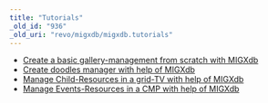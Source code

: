 ```yaml
---
title: "Tutorials"
_old_id: "936"
_old_uri: "revo/migxdb/migxdb.tutorials"
---
```


- [Create a basic gallery-management from scratch with MIGXdb](extras/migxdb/migxdb.tutorials/migxdb.create-a-basic-gallery-management-from-scratch-with-migxdb)
- [Create doodles manager with help of MIGXdb](extras/migxdb/migxdb.tutorials/migxdb.create-doodles-manager-with-help-of-MIGXdb)
- [Manage Child-Resources in a grid-TV with help of MIGXdb](extras/migxdb/migxdb.tutorials/migxdb.manage-child-resources-in-a-grid-tv-with-help-of-migxdb)
- [Manage Events-Resources in a CMP with help of MIGXdb](extras/migxdb/migxdb.tutorials/migxdb.manage-events-resources-in-a-cmp-with-help-of-migxdb)
